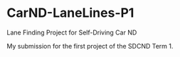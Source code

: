 # CarND-LaneLines-P1
Lane Finding Project for Self-Driving Car ND

My submission for the first project of the SDCND Term 1. 
